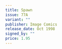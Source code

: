 ```yaml
---
title: Spawn
issue: 77A
variant: ""
publisher: Image Comics
release_date: Oct 1998
signed_by: ""
price: 1.95
---
```

